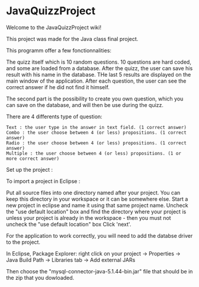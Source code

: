 # JavaQuizzProject

Welcome to the JavaQuizzProject wiki!

This project was made for the Java class final project.

This programm offer a few fonctionnalities:

The quizz itself which is 10 random questions. 10 questions are hard coded, and some are loaded from a database. After the quizz, the user can save his result with his name in the database. THe last 5 results are displayed on the main window of the application. After each question, the user can see the correct answer if he did not find it himself.

The second part is the possibility to create you own question, which you can save on the database, and will then be use during the quizz.

There are 4 differents type of question:

    Text : the user type in the answer in text field. (1 correct answer)
    Combo : the user choose between 4 (or less) propositions. (1 correct answer)
    Radio : the user choose between 4 (or less) propositions. (1 correct answer)
    Multiple : the user choose between 4 (or less) propositions. (1 or more correct answer)
    
  
 Set up the project :
 
 To import a project in Eclipse :
 
   Put all source files into one directory named after your project.  You can keep this directory in your workspace or it can be somewhere else.
    Start a new project in eclipse and name it using that same project name.
    Uncheck the "use default location" box and find the directory where your project is unless your project is already in the workspace - then you must not uncheck the "use default location" box
    Click 'next'.


For the application to work correctly, you will need to add the databse driver to the project.

In Eclipse, Package Explorer: right click on your project 
-> Properties 
-> Java Build Path 
-> Libraries tab
-> Add external JARs

Then choose the "mysql-connector-java-5.1.44-bin.jar" file that should be in the zip that you dowloaded.


